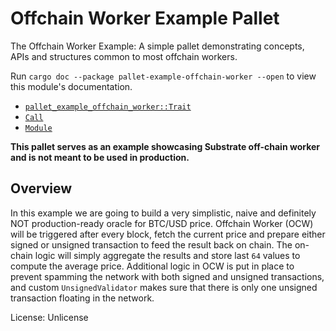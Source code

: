 <!-- markdown-link-check-disable -->

# Offchain Worker Example Pallet

The Offchain Worker Example: A simple pallet demonstrating
concepts, APIs and structures common to most offchain workers.

Run `cargo doc --package pallet-example-offchain-worker --open` to view this module's
documentation.

- [`pallet_example_offchain_worker::Trait`](./trait.Trait.html)
- [`Call`](./enum.Call.html)
- [`Module`](./struct.Module.html)

**This pallet serves as an example showcasing Substrate off-chain worker and is not meant to be
used in production.**

## Overview

In this example we are going to build a very simplistic, naive and definitely NOT
production-ready oracle for BTC/USD price.
Offchain Worker (OCW) will be triggered after every block, fetch the current price
and prepare either signed or unsigned transaction to feed the result back on chain.
The on-chain logic will simply aggregate the results and store last `64` values to compute
the average price.
Additional logic in OCW is put in place to prevent spamming the network with both signed
and unsigned transactions, and custom `UnsignedValidator` makes sure that there is only
one unsigned transaction floating in the network.

License: Unlicense
